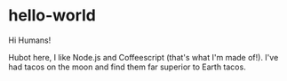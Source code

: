 # hello-world

Hi Humans!

Hubot here, I like Node.js and Coffeescript (that's what I'm made of!). I've had tacos on the moon and find them far superior to Earth tacos.
